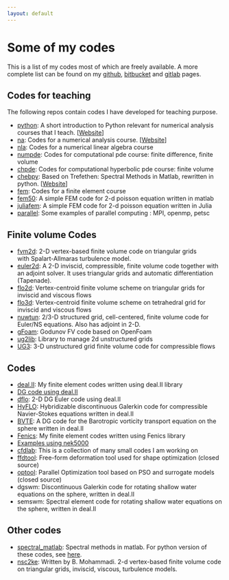 ```yaml
---
layout: default
---
```


# Some of my codes

This is a list of my codes most of which are freely available. A more complete list can be found on my <a href="http://github.com/cpraveen" target="_blank">github</a>, <a href="http://www.bitbucket.org/cpraveen" target="_blank">bitbucket</a> and <a href="http://gitlab.com/cpraveen" target="_blank">gitlab</a> pages.

## Codes for teaching

The following repos contain codes I have developed for teaching purpose.

<ul>

<li>
<a href="https://github.com/cpraveen/python" target="_blank">python</a>: A short introduction to Python relevant for numerical analysis courses that I teach. [<a href="https://cpraveen.github.io/python">Website</a>]
</li>

<li>
<a href="https://github.com/cpraveen/na" target="_blank">na</a>: Codes for a numerical analysis course. [<a href="https://cpraveen.github.io/numa">Website</a>]
</li>

<li>
<a href="https://github.com/cpraveen/nla" target="_blank">nla</a>: Codes for a numerical linear algebra course
</li>

<li>
<a href="https://github.com/cpraveen/numpde" target="_blank">numpde</a>: Codes for computational pde course: finite difference, finite volume
</li>

<li>
<a href="https://github.com/cpraveen/chpde" target="_blank">chpde</a>: Codes for computational hyperbolic pde course: finite volume
</li>

<li>
<a href="teaching/chebpy.html">chebpy</a>: Based on Trefethen: Spectral Methods in Matlab, rewritten in python. [<a href="https://cpraveen.github.io/chebpy">Website</a>]
</li>

<li>
<a href="https://github.com/cpraveen/fem" target="_blank">fem</a>: Codes for a finite element course
</li>

<li>
<a href="https://github.com/cpraveen/fem50" target="_blank">fem50</a>: A simple FEM code for 2-d poisson equation written in matlab
</li>

<li>
<a href="https://github.com/cpraveen/juliafem" target="_blank">juliafem</a>: A simple FEM code for 2-d poisson equation written in Julia
</li>

<li>
<a href="https://github.com/cpraveen/parallel" target="_blank">parallel</a>: Some examples of parallel computing : MPI, openmp, petsc
</li>

</ul>

## Finite volume Codes

<ul>

<li>
<a href="http://github.com/cpraveen/fvm2d">fvm2d</a>: 2-D vertex-based finite volume code on triangular grids with&nbsp;Spalart-Allmaras&nbsp;turbulence model.
</li>

<li>
<a href="https://github.com/cpraveen/euler2d" target="_blank" title="External link to http://euler2d.sourceforge.net">euler2d</a>: A 2-D inviscid, compressible, finite volume code together with an adjoint solver. It uses triangular grids and automatic differentiation (Tapenade).
</li>

<li>
<a href="http://github.com/cpraveen/flo2d" target="_blank" title="External link to http://flo2d.googlecode.com">flo2d</a>: Vertex-centroid finite volume scheme on triangular grids for inviscid and viscous flows
</li>

<li>
<a href="http://github.com/cpraveen/flo3d" target="_blank" title="External link to http://flo3d.googlecode.com">flo3d</a>: Vertex-centroid finite volume scheme on tetrahedral grid for inviscid and viscous flows
</li>

<li>
<a href="http://bitbucket.org/cpraveen/nuwtun" target="_blank" title="External link to http://nuwtun.berlios.de">nuwtun</a>: 2/3-D structured grid, cell-centered, finite volume code for Euler/NS equations. Also has adjoint in 2-D.
</li>

<li>
<a href="http://sourceforge.net/projects/gfoam/" target="_blank" title="External link to http://sourceforge.net/projects/gfoam/">gFoam</a>: Godunov FV code based on OpenFoam
</li>

<li>
<a href="https://github.com/cpraveen/ug2lib" target="_blank">ug2lib</a>: Library to manage 2d unstructured grids
</li>

<li>
<a href="https://bitbucket.org/cpraveen/ug3/wiki/Home">UG3</a>: 3-D unstructured grid finite volume code for compressible flows
</li>

</ul>

## Codes

<ul>


<li><a href="http://bitbucket.org/cpraveen/deal_ii" target="_blank">deal.II</a>: My finite element codes written using deal.II library</li>

<li><a href="https://bitbucket.org/cpraveen/deal_ii/src/master/dg/?at=master" target="_blank">DG code using deal.II</a></li>

<li><a href="https://github.com/cpraveen/dflo.git" target="_blank">dflo</a>: 2-D DG Euler code using deal.II</li>

<li>
<a href="hyflo.html">HyFLO</a>: Hybridizable discontinuous Galerkin code for compressible Navier-Stokes equations written in deal.II
</li>

<li>
<a href="bvte.html">BVTE</a>: A DG code for the Barotropic vorticity transport equation on the sphere written in deal.II
</li>

<li><a href="http://www.github.com/cpraveen/fenics" target="_blank">Fenics</a>: My finite element codes written using Fenics library</li>

<li><a href="https://sites.google.com/a/tifrbng.res.in/praveen/nek5000">Examples using nek5000</a></li>

<li><a href="http://github.com/cpraveen/cfdlab">cfdlab</a>: This is a collection of many small codes I am working on</li>

<li><a href="http://bitbucket.org/cpraveen/ffdtool" target="_blank" title="External link to http://ffdtool.origo.ethz.ch">ffdtool</a>: Free-form deformation tool used for shape optimization (closed source)</li>

<li><a href="http://bitbucket.org/cpraveen/optool" target="_blank" title="External link to http://optool.origo.ethz.ch">optool</a>: Parallel Optimization tool based on PSO and surrogate models (closed source)</li>
      
<li>
dgswm: Discontinuous Galerkin code for rotating shallow water equations on the sphere, written in deal.II
</li>

<li>
semswm: Spectral element code for rotating shallow water equations on the sphere, written in deal.II
</li>

</ul>

## Other codes

<ul>

<li>
<a href="https://github.com/cpraveen/spectral_matlab" target="_blank">spectral_matlab</a>: Spectral methods in matlab. For python version of these codes, see <a href="teaching/chebpy.html">here</a>.
</li>

<li><a href="https://github.com/cpraveen/nsc2ke" target="_blank">nsc2ke</a>: Written by B. Mohammadi. 2-d vertex-based finite volume code on triangular grids, inviscid, viscous, turbulence models.</li>

</ul>

